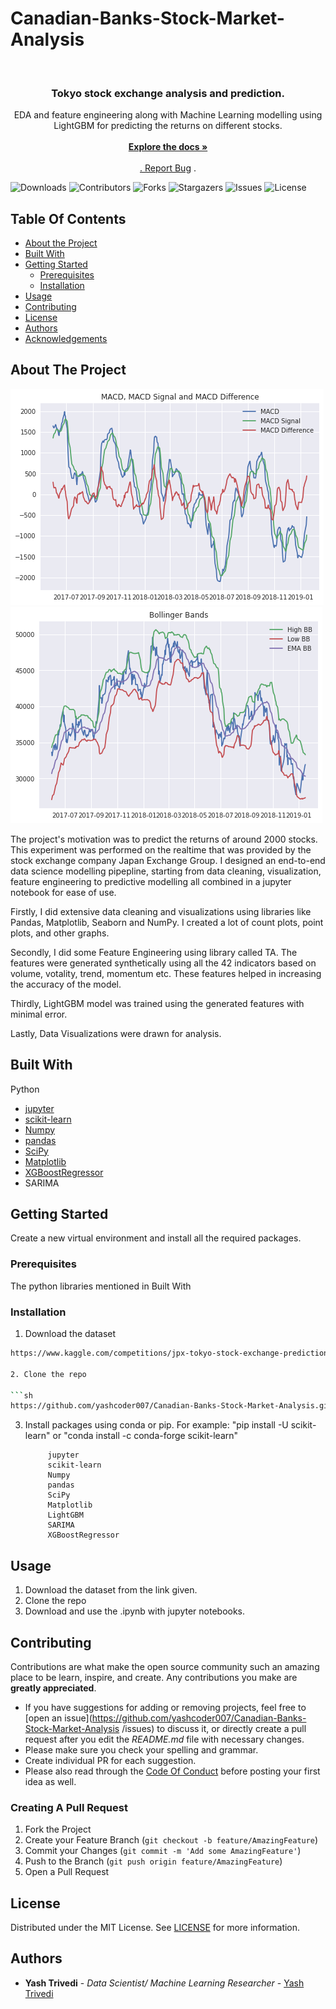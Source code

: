 # Canadian-Banks-Stock-Market-Analysis

<br/>
<p align="center">
  <h3 align="center">Tokyo stock exchange analysis and prediction.</h3>

  <p align="center">
   EDA and feature engineering along with Machine Learning modelling using LightGBM for predicting the returns on different stocks.
    <br/>
    <br/>
    <a href="https://github.com/yashcoder007/Canadian-Banks-Stock-Market-Analysis"><strong>Explore the docs »</strong></a>
    <br/>
    <br/>
    <a href="https://github.com/yashcoder007/Canadian-Banks-Stock-Market-Analysis

">View Demo</a>
    .
    <a href="https://github.com/yashcoder007/Canadian-Banks-Stock-Market-Analysis/issues"> Report Bug</a>
    .
  </p>
</p>

![Downloads](https://img.shields.io/github/downloads/yashcoder007/Canadian-Banks-Stock-Market-Analysis/total) ![Contributors](https://img.shields.io/github/contributors/yashcoder007/Canadian-Banks-Stock-Market-Analysis?color=dark-green) ![Forks](https://img.shields.io/github/forks/yashcoder007/Canadian-Banks-Stock-Market-Analysis?style=social) ![Stargazers](https://img.shields.io/github/stars/yashcoder007/Canadian-Banks-Stock-Market-Analysis?style=social) ![Issues](https://img.shields.io/github/issues/yashcoder007/Canadian-Banks-Stock-Market-Analysis) ![License](https://img.shields.io/github/license/yashcoder007/Canadian-Banks-Stock-Market-Analysis) 

## Table Of Contents

* [About the Project](#about-the-project)
* [Built With](#built-with)
* [Getting Started](#getting-started)
  * [Prerequisites](#prerequisites)
  * [Installation](#installation)
* [Usage](#usage)
* [Contributing](#contributing)
* [License](#license)
* [Authors](#authors)
* [Acknowledgements](#acknowledgements)

## About The Project

![Screen Shot](down1.png)
![Screen Shot](down2.png)

The project's motivation was to predict the returns of around 2000 stocks. This experiment was performed on the realtime that was provided by the stock exchange company Japan Exchange Group.  I designed an end-to-end data science modelling pipepline, starting from data cleaning, visualization, feature engineering to predictive modelling all combined in a jupyter notebook for ease of use. 

Firstly, I did extensive data cleaning and visualizations using libraries like Pandas, Matplotlib, Seaborn and NumPy. I created a lot of count plots, point plots, and other graphs.

Secondly, I did some Feature Engineering using library called TA. The features were generated synthetically using all the 42 indicators based on volume, votality, trend, momentum etc. These features helped in increasing the accuracy of the model.

Thirdly, LightGBM model was trained using the generated features with minimal error.

Lastly, Data Visualizations were drawn for analysis.





## Built With

Python

* [jupyter ](https://jupyter.org/)
* [scikit-learn](https://scikit-learn.org/stable/)
* [Numpy](https://numpy.org/)
* [pandas](https://pandas.pydata.org/)
* [SciPy](https://scipy.org/)
* [Matplotlib](https://matplotlib.org/)
* [XGBoostRegressor](https://xgboost.readthedocs.io/en/stable/parameter.html)
* SARIMA



## Getting Started

Create a new virtual environment and install all the required packages.

### Prerequisites

The python libraries mentioned in Built With

### Installation

1. Download the dataset
```sh
https://www.kaggle.com/competitions/jpx-tokyo-stock-exchange-prediction```

2. Clone the repo

```sh
https://github.com/yashcoder007/Canadian-Banks-Stock-Market-Analysis.git
```
3. Install packages using  conda or pip.
For example:  "pip install -U scikit-learn" or "conda install -c conda-forge scikit-learn"

            jupyter
            scikit-learn
            Numpy
            pandas
            SciPy
            Matplotlib
            LightGBM
            SARIMA
            XGBoostRegressor

## Usage

1. Download the dataset from the link given.
2. Clone the repo
3. Download and use the .ipynb with jupyter notebooks.



## Contributing

Contributions are what make the open source community such an amazing place to be learn, inspire, and create. Any contributions you make are **greatly appreciated**.
* If you have suggestions for adding or removing projects, feel free to [open an issue](https://github.com/yashcoder007/Canadian-Banks-Stock-Market-Analysis
/issues) to discuss it, or directly create a pull request after you edit the *README.md* file with necessary changes.
* Please make sure you check your spelling and grammar.
* Create individual PR for each suggestion.
* Please also read through the [Code Of Conduct](https://github.com/yashcoder007/Canadian-Banks-Stock-Market-Analysis.git/blob/main/CODE_OF_CONDUCT.md) before posting your first idea as well.

### Creating A Pull Request

1. Fork the Project
2. Create your Feature Branch (`git checkout -b feature/AmazingFeature`)
3. Commit your Changes (`git commit -m 'Add some AmazingFeature'`)
4. Push to the Branch (`git push origin feature/AmazingFeature`)
5. Open a Pull Request

## License

Distributed under the MIT License. See [LICENSE](https://github.com/yashcoder007/Canadian-Banks-Stock-Market-Analysis.git/blob/main/LICENSE.md) for more information.

## Authors

* **Yash Trivedi** - *Data Scientist/ Machine Learning Researcher* - [Yash Trivedi](https://github.com/yashcoder007)
